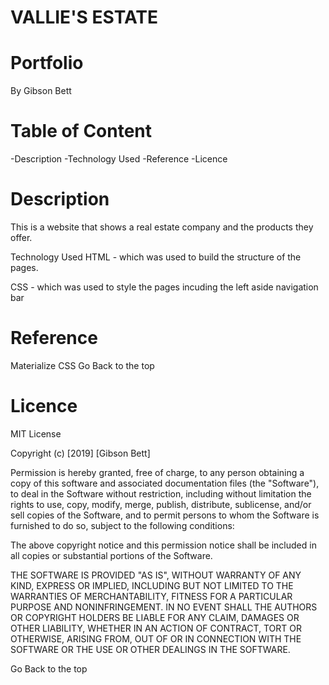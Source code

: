 # VALLIE'S ESTATE

# Portfolio
By  Gibson Bett

# Table of Content
-Description
-Technology Used
-Reference
-Licence

# Description

This is a website that shows a real estate company and the products they offer.

Technology Used
HTML - which was used to build the structure of the pages.

CSS - which was used to style the pages incuding the left aside navigation bar

# Reference
Materialize CSS
Go Back to the top

# Licence
MIT License

Copyright (c) [2019] [Gibson Bett]

Permission is hereby granted, free of charge, to any person obtaining a copy of this software and associated documentation files (the "Software"), to deal in the Software without restriction, including without limitation the rights to use, copy, modify, merge, publish, distribute, sublicense, and/or sell copies of the Software, and to permit persons to whom the Software is furnished to do so, subject to the following conditions:

The above copyright notice and this permission notice shall be included in all copies or substantial portions of the Software.

THE SOFTWARE IS PROVIDED "AS IS", WITHOUT WARRANTY OF ANY KIND, EXPRESS OR IMPLIED, INCLUDING BUT NOT LIMITED TO THE WARRANTIES OF MERCHANTABILITY, FITNESS FOR A PARTICULAR PURPOSE AND NONINFRINGEMENT. IN NO EVENT SHALL THE AUTHORS OR COPYRIGHT HOLDERS BE LIABLE FOR ANY CLAIM, DAMAGES OR OTHER LIABILITY, WHETHER IN AN ACTION OF CONTRACT, TORT OR OTHERWISE, ARISING FROM, OUT OF OR IN CONNECTION WITH THE SOFTWARE OR THE USE OR OTHER DEALINGS IN THE SOFTWARE.

Go Back to the top


